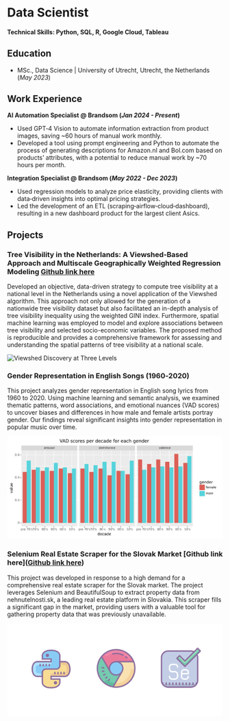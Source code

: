 # Data Scientist

#### Technical Skills: Python, SQL, R, Google Cloud, Tableau

## Education
- MSc., Data Science | University of Utrecht, Utrecht, the Netherlands (_May 2023_)

## Work Experience
**AI Automation Specialist @ Brandsom (_Jan 2024 - Present_)**
-  Used GPT‑4 Vision to automate information extraction from product images, saving ~60 hours of manual work monthly.
-  Developed a tool using prompt engineering and Python to automate the process of generating descriptions for Amazon.nl and Bol.com based on products’ attributes, with a potential to reduce manual work by ~70 hours per month.

**Integration Specialist @ Brandsom (_May 2022 - Dec 2023_)**
- Used regression models to analyze price elasticity, providing clients with data‑driven insights into optimal pricing strategies.
- Led the development of an ETL (scraping‑airflow‑cloud‑dashboard), resulting in a new dashboard product for the largest client Asics.

## Projects
### Tree Visibility in the Netherlands: A Viewshed‑Based Approach and Multiscale Geographically Weighted Regression Modeling [Github link here](https://github.com/Spatial-Data-Science-and-GEO-AI-Lab/2.5D-GreenViewIndex-Netherlands)

Developed an objective, data-driven strategy to compute tree visibility at a national level in the Netherlands using a novel application of the Viewshed algorithm. This approach not only allowed for the generation of a nationwide tree visibility dataset but also facilitated an in-depth analysis of tree visibility inequality using the weighted GINI index. Furthermore, spatial machine learning was employed to model and explore associations between tree visibility and selected socio-economic variables. The proposed method is reproducible and provides a comprehensive framework for assessing and understanding the spatial patterns of tree visibility at a national scale.

![Viewshed Discovery at Three Levels](/assets/img/vgvi_three_levels_results.png)

### Gender Representation in English Songs (1960‑2020) 

This project analyzes gender representation in English song lyrics from 1960 to 2020. Using machine learning and semantic analysis, we examined thematic patterns, word associations, and emotional nuances (VAD scores) to uncover biases and differences in how male and female artists portray gender. Our findings reveal significant insights into gender representation in popular music over time.

![Vad Scores](/assets/img/vad_scores_each_gender.png)

### Selenium Real Estate Scraper for the Slovak Market [Github link here]([Github link here](https://github.com/ondrejmlynarc/scraping-real-estate-selenium))

This project was developed in response to a high demand for a comprehensive real estate scraper for the Slovak market. The project leverages Selenium and BeautifulSoup to extract property data from nehnutelnosti.sk, a leading real estate platform in Slovakia. This scraper fills a significant gap in the market, providing users with a valuable tool for gathering property data that was previously unavailable.

![Selenium Scraper](/assets/img/selenium_scraping.png)
